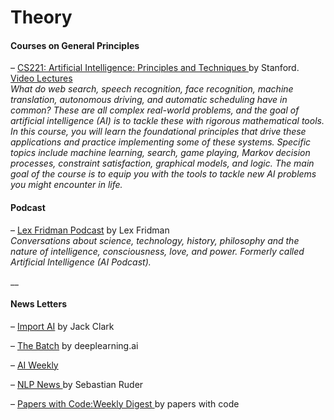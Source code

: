 # Theory

#### Courses on General Principles

– [CS221: Artificial Intelligence: Principles and Techniques ](https://stanford-cs221.github.io/spring2020/)by Stanford.  
[Video Lectures](https://www.youtube.com/watch?v=J8Eh7RqggsU&list=PLoROMvodv4rO1NB9TD4iUZ3qghGEGtqNX)  
_What do web search, speech recognition, face recognition, machine translation, autonomous driving, and automatic scheduling have in common? These are all complex real-world problems, and the goal of artificial intelligence \(AI\) is to tackle these with rigorous mathematical tools. In this course, you will learn the foundational principles that drive these applications and practice implementing some of these systems. Specific topics include machine learning, search, game playing, Markov decision processes, constraint satisfaction, graphical models, and logic. The main goal of the course is to equip you with the tools to tackle new AI problems you might encounter in life._

#### 

#### Podcast

– [Lex Fridman Podcast](https://lexfridman.com/podcast/) by Lex Fridman  
_Conversations about science, technology, history, philosophy and the nature of intelligence, consciousness, love, and power. Formerly called Artificial Intelligence \(AI Podcast\)._

\_\_

#### News Letters

– [Import AI](https://us13.campaign-archive.com/home/?u=67bd06787e84d73db24fb0aa5&id=6c9d98ff2c) by Jack Clark

– [The Batch](https://www.deeplearning.ai/thebatch/?utm_campaign=The%20Batch&utm_medium=email&_hsmi=91446675&_hsenc=p2ANqtz-_Aqqw4f_gk9HB0qeV11gcBbCDGiBj4IYIP-vDHCBusBB9m4uy28_odVg_1HN4ofeGc_S3mggrjmxidCWSCkzYa2kJxiw&utm_content=91446675&utm_source=hs_email) by deeplearning.ai

– [AI Weekly](http://aiweekly.co/) 

– [NLP News ](http://newsletter.ruder.io/?utm_campaign=Issue&utm_content=profileimage&utm_medium=email&utm_source=NLP+News)by Sebastian Ruder

– [Papers with Code:Weekly Digest ](https://paperswithcode.com/)by papers with code 









